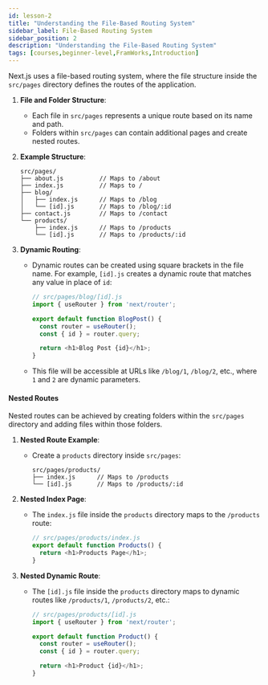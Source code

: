```yaml
---
id: lesson-2
title: "Understanding the File-Based Routing System"
sidebar_label: File-Based Routing System
sidebar_position: 2
description: "Understanding the File-Based Routing System"
tags: [courses,beginner-level,FramWorks,Introduction]
---
```

 

Next.js uses a file-based routing system, where the file structure inside the `src/pages` directory defines the routes of the application.

1. **File and Folder Structure**:
   - Each file in `src/pages` represents a unique route based on its name and path.
   - Folders within `src/pages` can contain additional pages and create nested routes.

2. **Example Structure**:
   ```
   src/pages/
   ├── about.js          // Maps to /about
   ├── index.js          // Maps to /
   ├── blog/
   │   ├── index.js      // Maps to /blog
   │   └── [id].js       // Maps to /blog/:id
   ├── contact.js        // Maps to /contact
   └── products/
       ├── index.js      // Maps to /products
       └── [id].js       // Maps to /products/:id
   ```

3. **Dynamic Routing**:
   - Dynamic routes can be created using square brackets in the file name. For example, `[id].js` creates a dynamic route that matches any value in place of `id`:
     ```javascript
     // src/pages/blog/[id].js
     import { useRouter } from 'next/router';

     export default function BlogPost() {
       const router = useRouter();
       const { id } = router.query;

       return <h1>Blog Post {id}</h1>;
     }
     ```
   - This file will be accessible at URLs like `/blog/1`, `/blog/2`, etc., where `1` and `2` are dynamic parameters.

#### Nested Routes

Nested routes can be achieved by creating folders within the `src/pages` directory and adding files within those folders.

1. **Nested Route Example**:
   - Create a `products` directory inside `src/pages`:
     ```
     src/pages/products/
     ├── index.js      // Maps to /products
     └── [id].js       // Maps to /products/:id
     ```

2. **Nested Index Page**:
   - The `index.js` file inside the `products` directory maps to the `/products` route:
     ```javascript
     // src/pages/products/index.js
     export default function Products() {
       return <h1>Products Page</h1>;
     }
     ```

3. **Nested Dynamic Route**:
   - The `[id].js` file inside the `products` directory maps to dynamic routes like `/products/1`, `/products/2`, etc.:
     ```javascript
     // src/pages/products/[id].js
     import { useRouter } from 'next/router';

     export default function Product() {
       const router = useRouter();
       const { id } = router.query;

       return <h1>Product {id}</h1>;
     }
     ```
 